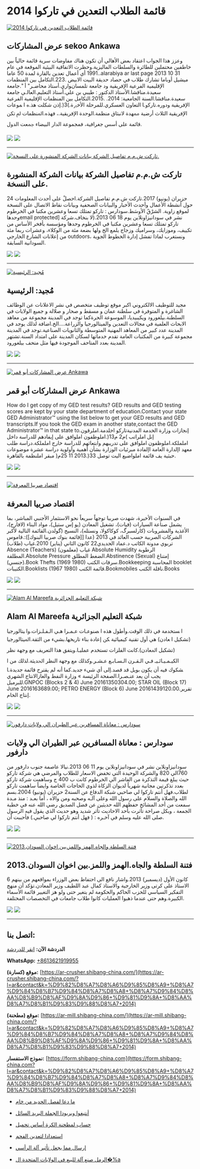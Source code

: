 # قائمة الطلاب التعدين في تاركوا 2014

<a href="https://swt.shibang-china.com/?l=ar&img&k=%D9%82%D8%A7%D8%A6%D9%85%D8%A9+%D8%A7%D9%84%D8%B7%D9%84%D8%A7%D8%A8+%D8%A7%D9%84%D8%AA%D8%B9%D8%AF%D9%8A%D9%86+%D9%81%D9%8A+%D8%AA%D8%A7%D8%B1%D9%83%D9%88%D8%A7+2014" target="_blank">![قائمة الطلاب التعدين في تاركوا 2014](http://static.shibang-china.com/all-800x300/1280.jpg)</a>

## عرض المشاركات sekoo Ankawa
وعزز هذا الجواب اعتقاد بعض الأهالي أن تكون هناك مفاوضات سرية قائمة حالياً بين خاطفين محتملين للطائرة والسلطات الماليزية.وحظرت الاتفاقية البيئية الموقعة في عام 1991 أي أعمال تعدين بالقارة لمدة 50 عاما..alarabiya ar last page 2013 10 31 ميشيل أوباما تشارك طلاب في حصاد حديقة البيت الابيض .223.اﻟﺘﻜﺎﻣﻞ ﺑﻴﻦ اﻟﻤﻨﻈﻤﺎت اﻹﻗﻠﻴﻤﻴﺔ اﻟﻔﺮﻋﻴﺔ اﻹﻓﺮﻳﻘﻴﺔ ود جامعة تلمسانﻮاري.أﺳﺘﺎذ ﻣﺤﺎﺿـﺮ&quot; أ &quot;.ﺟﺎﻣﻌﺔ ﺳﻌﻴﺪة.ﻣﻨﺎﻗﺸﺎ.اﻷﺳﺘﺎذ اﻟﺪﻛﺘﻮر : ﻃﻴﺒﻲ ﺑﻦ ﻋﻠﻲ.أﺳﺘﺎذ اﻟﺘﻌﻠﻴﻢ.اﻟﻌﺎﻟ.ﻲ ﺟﺎﻣﻌﺔ ﺳﻌﻴﺪة.ﻣﻨﺎﻗﺸﺎ.اﻟﺴﻨﺔ اﻟﺠﺎﻣﻌﻴﺔ: 2014. .2015.اﻟﺘﻜﺎﻣﻞ ﺑﻴﻦ اﻟﻤﻨﻈﻤﺎت اﻹﻗﻠﻴﻤﻴﺔ اﻟﻔﺮﻋﻴﺔ اﻹﻓﺮﻳﻘﻴﺔ ودورﻩ.ﺗﺎرﻛو.ﺎ اﻟﺘﻌﺎون اﻟﻌﺴﻜﺮي.ﻟﻠﻤﺮﺣﻠﺔ اﻷﺧﲑة.)3(.إذن ﺷﻜﻠﺖ ﻫﺬ.ﻩ ا ﻤﻮﻋﺎت اﻹﻓﺮﻳﻘﻴﺔ اﻟﺜﻼث أرﺿﻴﺔ ﳑﻬﺪة ﻻﻧﺒﺜﺎق ﻣﻨﻈﻤﺔ.اﻟﻮﺣﺪة اﻹﻓﺮﻳﻘﻴﺔ.، ﻓﻬﺬﻩ.اﳌﻨﻈﻤﺎت ﱂ ﺗﻜﻦ ﻗﺎﺋﻤﺔ ﻋﻠﻰ أﺳﺲ ﺟﻐﺮاﻓﻴﺔ، ﻓﻤﺠﻤﻮﻋﺔ اﻟﺪار اﻟﺒﻴﻀﺎء ﲨﻌﺖ اﻟﺪول.


<a href="https://whatsapp.shibangsoft.com/WhatsApp.php" target="_blank" title="WhatsApp">![](http://static.shibang-china.com/icon/whatsapp.png)</a> <a href="https://swt.shibang-china.com/?l=ar&icon&k=%D9%82%D8%A7%D8%A6%D9%85%D8%A9+%D8%A7%D9%84%D8%B7%D9%84%D8%A7%D8%A8+%D8%A7%D9%84%D8%AA%D8%B9%D8%AF%D9%8A%D9%86+%D9%81%D9%8A+%D8%AA%D8%A7%D8%B1%D9%83%D9%88%D8%A7+2014" target="_blank">![](http://static.shibang-china.com/icon/chat-ar.png)</a>

---

<a href="https://swt.shibang-china.com/?l=ar&img&k=%D9%82%D8%A7%D8%A6%D9%85%D8%A9+%D8%A7%D9%84%D8%B7%D9%84%D8%A7%D8%A8+%D8%A7%D9%84%D8%AA%D8%B9%D8%AF%D9%8A%D9%86+%D9%81%D9%8A+%D8%AA%D8%A7%D8%B1%D9%83%D9%88%D8%A7+2014" target="_blank">![تاركت ش.م.م تفاصيل الشركة بيانات الشركة المنشورة على النسخة.](http://static.shibang-china.com/all-800x300/198.jpg)</a>

## تاركت ش.م.م تفاصيل الشركة بيانات الشركة المنشورة على النسخة.
24 حزيران (يونيو) 2017.تاركت ش.م.م تفاصيل الشركة.احصلْ على أحدث المعلومات حول أنشطة الأعمال وأحدث الأخبار والبيانات الصحفية وبيانات نقاط الاتصال على النسخة لموقع زاوية. الشرْقُ الأوسَط.سودارس : تاركو تمتلك تسعا وعشرين مكتبا في الخرطوم وحدهاemail protected] نشر في سودانيزاونلاين يوم 18 06 2013.(لا بنخاف.شركة تاركو تمتلك تسعا وعشرين مكتبا في الخرطوم وحدها ومؤسسة بأفخر الأساس من تكييف، وموزايك، وسراميك وزجاج يلمع الخ ولها بضعة مئة من الوكلاء، وعشرات ربما مئة من إعلانات الشارع الخارجي outdoors، ونستغرب لماذا تفشل إدارة الخطوط الجوية السودانية السابقة.


<a href="https://whatsapp.shibangsoft.com/WhatsApp.php" target="_blank" title="WhatsApp">![](http://static.shibang-china.com/icon/whatsapp.png)</a> <a href="https://swt.shibang-china.com/?l=ar&icon&k=%D9%82%D8%A7%D8%A6%D9%85%D8%A9+%D8%A7%D9%84%D8%B7%D9%84%D8%A7%D8%A8+%D8%A7%D9%84%D8%AA%D8%B9%D8%AF%D9%8A%D9%86+%D9%81%D9%8A+%D8%AA%D8%A7%D8%B1%D9%83%D9%88%D8%A7+2014" target="_blank">![](http://static.shibang-china.com/icon/chat-ar.png)</a>

---

<a href="https://swt.shibang-china.com/?l=ar&img&k=%D9%82%D8%A7%D8%A6%D9%85%D8%A9+%D8%A7%D9%84%D8%B7%D9%84%D8%A7%D8%A8+%D8%A7%D9%84%D8%AA%D8%B9%D8%AF%D9%8A%D9%86+%D9%81%D9%8A+%D8%AA%D8%A7%D8%B1%D9%83%D9%88%D8%A7+2014" target="_blank">![مُجيد: الرئيسية](http://static.shibang-china.com/all-800x300/166.jpg)</a>

## مُجيد: الرئيسية
مجيد للتوظيف الالكتروني اكبر موقع توظيف متخصص في نشر الاعلانات عن الوظائف الشاغرة و المتوفرة في سلطنة عمان و مسقط و صحار و صلالة و جميع الولايات في السلطنة.بيلغورود ويكيبيديا، الموسوعة الحرةكما توجد في المدينة مجموعة من معاهد الابحاث العلمية في مجالات التعدين والميتالورجيا والزراعة….الخ.اضافة لذلك يوجد في المدينة عدد كبير من المعاهد المهنية المتوسطة والثانويات الصناعية.توجد في المدينة مجموعة كبيرة من المكتبات العامة تقدم خدماتها لسكان المدينة على امتداد السنة.تشتهر المدينة بعدد المتاحف الموجودة فيها مثل متحف بيلغورود.


<a href="https://whatsapp.shibangsoft.com/WhatsApp.php" target="_blank" title="WhatsApp">![](http://static.shibang-china.com/icon/whatsapp.png)</a> <a href="https://swt.shibang-china.com/?l=ar&icon&k=%D9%82%D8%A7%D8%A6%D9%85%D8%A9+%D8%A7%D9%84%D8%B7%D9%84%D8%A7%D8%A8+%D8%A7%D9%84%D8%AA%D8%B9%D8%AF%D9%8A%D9%86+%D9%81%D9%8A+%D8%AA%D8%A7%D8%B1%D9%83%D9%88%D8%A7+2014" target="_blank">![](http://static.shibang-china.com/icon/chat-ar.png)</a>

---

<a href="https://swt.shibang-china.com/?l=ar&img&k=%D9%82%D8%A7%D8%A6%D9%85%D8%A9+%D8%A7%D9%84%D8%B7%D9%84%D8%A7%D8%A8+%D8%A7%D9%84%D8%AA%D8%B9%D8%AF%D9%8A%D9%86+%D9%81%D9%8A+%D8%AA%D8%A7%D8%B1%D9%83%D9%88%D8%A7+2014" target="_blank">![عرض المشاركات أبو قمر Ankawa](http://static.shibang-china.com/all-800x300/1243.jpg)</a>

## عرض المشاركات أبو قمر Ankawa
How do I get copy of my GED test results? GED results and GED testing scores are kept by your state department of education.Contact your state GED Administrator™ using the list below to get your GED results and GED transcripts.If you took the GED exam in another state,contact the GED Administrator™ in that state to.إنجازات وزارة الخدمة المدنيةتاركو اخلدمة.املرقون إىل املراتب )م2 م13(.املوظفون املوافق على إيفادهم للدراسة داخل اململكة.املوظفون املوافق على تدريبهم وابتعاثهم للدراسة خارج اململكة.دراسة طلب معهد اإلدارة العامة اإلفادة مبرئيات الوزارة بشأن أهمية وأولوية دراسة عشرة موضوعات حبثية يف قائمة املواضيع اليت توصل 33(.2013 11 25م( مبقر املنظمة بالقاهرة.


<a href="https://whatsapp.shibangsoft.com/WhatsApp.php" target="_blank" title="WhatsApp">![](http://static.shibang-china.com/icon/whatsapp.png)</a> <a href="https://swt.shibang-china.com/?l=ar&icon&k=%D9%82%D8%A7%D8%A6%D9%85%D8%A9+%D8%A7%D9%84%D8%B7%D9%84%D8%A7%D8%A8+%D8%A7%D9%84%D8%AA%D8%B9%D8%AF%D9%8A%D9%86+%D9%81%D9%8A+%D8%AA%D8%A7%D8%B1%D9%83%D9%88%D8%A7+2014" target="_blank">![](http://static.shibang-china.com/icon/chat-ar.png)</a>

---

<a href="https://swt.shibang-china.com/?l=ar&img&k=%D9%82%D8%A7%D8%A6%D9%85%D8%A9+%D8%A7%D9%84%D8%B7%D9%84%D8%A7%D8%A8+%D8%A7%D9%84%D8%AA%D8%B9%D8%AF%D9%8A%D9%86+%D9%81%D9%8A+%D8%AA%D8%A7%D8%B1%D9%83%D9%88%D8%A7+2014" target="_blank">![اقتصاد صربيا المعرفة](http://static.shibang-china.com/all-800x300/715.jpg)</a>

## اقتصاد صربيا المعرفة
في السنوات الأخيرة، شهدت صربيا توجهاً سريعاً نحو الاستثمار الأجنبي المباشر، بما يشمل صناعة السيارات (فيات)، تشغيل المعادن (يو إس ستيل)، مواد البناء (لافارج)، الأغذية والمشروبات (كارلسبرگ، كوكاكولا، ونستله)، النسيج (گولدن.القائمة التالية لأكبر الشركات الصربية حسب العائد في 2013 (عدا [[قائمة بنوك صربيا البنوك]):.قاموس تربوي مدونة الكاتب د.عماد الحديدي22 كانون الثاني (يناير) 2010.غياب (طلاب) Absence (Teachers) غياب (معلمون) Absolute Humidity الرطوبة المطلقة.Absolute Pressure الضغط المطلق.Abstinence (Sexual) إمتناع (جنسي).Book Thefts (1969 1980) سرقات الكتب.Bookkeeping المحاسبة booklet الكتيبات.Booklists (1967 1980) قائمة الكتب.Bookmobiles ناقلة الكتب.Books


<a href="https://whatsapp.shibangsoft.com/WhatsApp.php" target="_blank" title="WhatsApp">![](http://static.shibang-china.com/icon/whatsapp.png)</a> <a href="https://swt.shibang-china.com/?l=ar&icon&k=%D9%82%D8%A7%D8%A6%D9%85%D8%A9+%D8%A7%D9%84%D8%B7%D9%84%D8%A7%D8%A8+%D8%A7%D9%84%D8%AA%D8%B9%D8%AF%D9%8A%D9%86+%D9%81%D9%8A+%D8%AA%D8%A7%D8%B1%D9%83%D9%88%D8%A7+2014" target="_blank">![](http://static.shibang-china.com/icon/chat-ar.png)</a>

---

<a href="https://swt.shibang-china.com/?l=ar&img&k=%D9%82%D8%A7%D8%A6%D9%85%D8%A9+%D8%A7%D9%84%D8%B7%D9%84%D8%A7%D8%A8+%D8%A7%D9%84%D8%AA%D8%B9%D8%AF%D9%8A%D9%86+%D9%81%D9%8A+%D8%AA%D8%A7%D8%B1%D9%83%D9%88%D8%A7+2014" target="_blank">![Alam Al Mareefa شبكة التعليم الجزائرية](http://static.shibang-china.com/all-800x300/748.jpg)</a>

## Alam Al Mareefa شبكة التعليم الجزائرية
ا ﺴﺘﺨﺪﻣﺔ ﻓﻲ ذﻟﻚ اﻟﻮﻗﺖ.وأﻃﻮل ﻫﺬه ا ﺼﻨﻮﻋـﺎت ﻋـﻤـﺮا ﻫـﻲ اﻟـﻔـﻠـﺰات.وا ﻴﺘﺎﻟﻮرﺟﻴﺎ (ﺗﺸﻜﻴﻞ ا ﻌﺎدن) ﻫﻲ أول ﺗﻘﻨﻴﺔ ﻛﻴﻤﻴﺎﺋﻴﺔ ﻜﻦ إﻋﺎدة ﺑﻨﺎء ﺗﺎرﻳﺨﻬﺎ.ﺑﺸﻲء ﻣﻦ اﻟﺜﻘﺔ.اﳌﻴﺘﺎﻟﻮرﺟﻴﺎ (ﺗﺸﻜﻴﻞ اﳌﻌﺎدن).ﻛﺎﻧﺖ اﻟﻔﻠﺰات ﺗﺴﺘﺨﺪم ﻋﻤﻠﻴـﺎ.وﻳﺘﻔﻖ ﻫﺬا اﻟﺘﻌﺮﻳﻒ ﻣﻊ وﺟﻬﺔ ﻧﻈﺮ اﻟﻜﻴـﻤـﻴـﺎﺋـﻴـ ﻓـﻲ اﻟـﻘـﺮن اﻟـﺴـﺎﺑـﻊ ﻋـﺸـﺮ.وﻛﺬﻟﻚ ﻣﻊ وﺟﻬﺔ اﻟﻨﻈﺮ اﳊﺪﻳﺜﺔ.ﻟﺬﻟﻚ ﻣﻦ ا ﺸﻜﻮك ﻓﻴﻪ أن ﻳﻜﻮن ﺑﻮﻳﻞ ﻗﺪ ﻗﺼﺪ.إﻟﻰ أي ﺷﻲء ﺟﺪﻳﺪ.ﻛﻤﺎ أﻧﻪ ﻟﻢ ﻳﻘﺘﺮح ﻗﺎﺋﻤﺔ ﺟﺪﻳﺪة.ﺎ ﻳﺠﺐ أن ﻳﻌﺪ ﻋﻨـﺼـﺮا.الصفحة الرئيسة » وزارة النفط والغازالانتاج الشهري للبرميل.GNPOC (Blocks 2 &amp; 4) June 20161350304.00; STAR OIL (Block 17) June 2016163689.00; PETRO ENERGY (Block 6) June 20161439120.00.تقرير إنتاج الخام.


<a href="https://whatsapp.shibangsoft.com/WhatsApp.php" target="_blank" title="WhatsApp">![](http://static.shibang-china.com/icon/whatsapp.png)</a> <a href="https://swt.shibang-china.com/?l=ar&icon&k=%D9%82%D8%A7%D8%A6%D9%85%D8%A9+%D8%A7%D9%84%D8%B7%D9%84%D8%A7%D8%A8+%D8%A7%D9%84%D8%AA%D8%B9%D8%AF%D9%8A%D9%86+%D9%81%D9%8A+%D8%AA%D8%A7%D8%B1%D9%83%D9%88%D8%A7+2014" target="_blank">![](http://static.shibang-china.com/icon/chat-ar.png)</a>

---

<a href="https://swt.shibang-china.com/?l=ar&img&k=%D9%82%D8%A7%D8%A6%D9%85%D8%A9+%D8%A7%D9%84%D8%B7%D9%84%D8%A7%D8%A8+%D8%A7%D9%84%D8%AA%D8%B9%D8%AF%D9%8A%D9%86+%D9%81%D9%8A+%D8%AA%D8%A7%D8%B1%D9%83%D9%88%D8%A7+2014" target="_blank">![سودارس : معاناة المسافرين عبر الطيران الي ولايات دارفور](http://static.shibang-china.com/all-800x300/431.jpg)</a>

## سودارس : معاناة المسافرين عبر الطيران الي ولايات دارفور
سودانيزاونلاين نشر في سودانيزاونلاين يوم 11 06 2013.نيالا عاصمة جنوب دارفور من 760الي 820 والشركة الوحيدة التي تخفض الاسعار للطلاب والمرضي هي شركة تاركو حيث يبلغ قيمة التذكرة من الفاشر الي الخرطوم كانت ب 400 ج وساهمت شركة تاركو بعدد تذكرتين مجانية شهرياً لديوان الزكاة لذوي الحاجات الخاصة وايضاً ساهمت تاركو لطلاب.فهل أنتم تاركوا لي صاحبي شبكة الدفاع عن السنة2 حزيران (يونيو) 2004.بسم الله والصلاة والسلام على رسول الله وعلى آلـه وصحبه ومن والاه ، أما بعـد : منذ مـدة سمعت من أحد المشائخ حفظهم الله حديثين عن فضل الصديق رضي الله عنه في خطبة الجمعة ، وبكل صراحة تأثرت بأحد الاحاديث تأثر شديد وهو حديث الذي يقول فيه الرسول صلى الله عليه وسلم في آخـره : ( فهل أنتم تاركوا لي صاحبي.) فأحببت أن.


<a href="https://whatsapp.shibangsoft.com/WhatsApp.php" target="_blank" title="WhatsApp">![](http://static.shibang-china.com/icon/whatsapp.png)</a> <a href="https://swt.shibang-china.com/?l=ar&icon&k=%D9%82%D8%A7%D8%A6%D9%85%D8%A9+%D8%A7%D9%84%D8%B7%D9%84%D8%A7%D8%A8+%D8%A7%D9%84%D8%AA%D8%B9%D8%AF%D9%8A%D9%86+%D9%81%D9%8A+%D8%AA%D8%A7%D8%B1%D9%83%D9%88%D8%A7+2014" target="_blank">![](http://static.shibang-china.com/icon/chat-ar.png)</a>

---

<a href="https://swt.shibang-china.com/?l=ar&img&k=%D9%82%D8%A7%D8%A6%D9%85%D8%A9+%D8%A7%D9%84%D8%B7%D9%84%D8%A7%D8%A8+%D8%A7%D9%84%D8%AA%D8%B9%D8%AF%D9%8A%D9%86+%D9%81%D9%8A+%D8%AA%D8%A7%D8%B1%D9%83%D9%88%D8%A7+2014" target="_blank">![فتنة السلطة والجاه.الهمز واللمز.بين اخوان السودان.2013](http://static.shibang-china.com/all-800x300/944.jpg)</a>

## فتنة السلطة والجاه.الهمز واللمز.بين اخوان السودان.2013
6 كانون الأول (ديسمبر) 2013.واشار نافع الى احتفاظ بعض الوزراء بمواقعهم من بينهم الاستاذ على كرتى وزير الخارجية والاستاذ كمال عبد اللطيف وزير المعادن.تؤكد أن منهج التفكير السياسي للحزب الحاكم والحكومة لم يتغير حتى ولو هز التغيير قائمة الأسماء الكبيرة.وهم حتى عندما ذهبوا العمليات كانوا طلاب جامعات في التخصصات المختلفة.

<a href="https://whatsapp.shibangsoft.com/WhatsApp.php" target="_blank" title="WhatsApp">![](http://static.shibang-china.com/icon/whatsapp.png)</a> <a href="https://swt.shibang-china.com/?l=ar&icon&k=%D9%82%D8%A7%D8%A6%D9%85%D8%A9+%D8%A7%D9%84%D8%B7%D9%84%D8%A7%D8%A8+%D8%A7%D9%84%D8%AA%D8%B9%D8%AF%D9%8A%D9%86+%D9%81%D9%8A+%D8%AA%D8%A7%D8%B1%D9%83%D9%88%D8%A7+2014" target="_blank">![](http://static.shibang-china.com/icon/chat-ar.png)</a>

---
## اتصل بنا:

**الدردشة الآن:** [انقر للدردشة](https://swt.shibang-china.com?l=ar&contact&k=%D9%82%D8%A7%D8%A6%D9%85%D8%A9+%D8%A7%D9%84%D8%B7%D9%84%D8%A7%D8%A8+%D8%A7%D9%84%D8%AA%D8%B9%D8%AF%D9%8A%D9%86+%D9%81%D9%8A+%D8%AA%D8%A7%D8%B1%D9%83%D9%88%D8%A7+2014)

**WhatsApp:**  [+8613621919955](https://whatsapp.shibangsoft.com/WhatsApp.php)

**موقع (كسارة):** [https://ar-crusher.shibang-china.com/](https://ar-crusher.shibang-china.com/?l=ar&contact&k=%D9%82%D8%A7%D8%A6%D9%85%D8%A9+%D8%A7%D9%84%D8%B7%D9%84%D8%A7%D8%A8+%D8%A7%D9%84%D8%AA%D8%B9%D8%AF%D9%8A%D9%86+%D9%81%D9%8A+%D8%AA%D8%A7%D8%B1%D9%83%D9%88%D8%A7+2014)

**موقع (مطحنة):** [https://ar-mill.shibang-china.com/](https://ar-mill.shibang-china.com/?l=ar&contact&k=%D9%82%D8%A7%D8%A6%D9%85%D8%A9+%D8%A7%D9%84%D8%B7%D9%84%D8%A7%D8%A8+%D8%A7%D9%84%D8%AA%D8%B9%D8%AF%D9%8A%D9%86+%D9%81%D9%8A+%D8%AA%D8%A7%D8%B1%D9%83%D9%88%D8%A7+2014)

**نموذج الاستفسار:** [https://form.shibang-china.com](https://form.shibang-china.com?l=ar&contact&k=%D9%82%D8%A7%D8%A6%D9%85%D8%A9+%D8%A7%D9%84%D8%B7%D9%84%D8%A7%D8%A8+%D8%A7%D9%84%D8%AA%D8%B9%D8%AF%D9%8A%D9%86+%D9%81%D9%8A+%D8%AA%D8%A7%D8%B1%D9%83%D9%88%D8%A7+2014)

* [ما دعا لفصل الحديد من خام](../28/%D9%85%D8%A7%20%D8%AF%D8%B9%D8%A7%20%D9%84%D9%81%D8%B5%D9%84%20%D8%A7%D9%84%D8%AD%D8%AF%D9%8A%D8%AF%20%D9%85%D9%86%20%D8%AE%D8%A7%D9%85.md)

* [أنتيغوا وبربودا الجملة البريد السائل](../29/%D8%A3%D9%86%D8%AA%D9%8A%D8%BA%D9%88%D8%A7%20%D9%88%D8%A8%D8%B1%D8%A8%D9%88%D8%AF%D8%A7%20%D8%A7%D9%84%D8%AC%D9%85%D9%84%D8%A9%20%D8%A7%D9%84%D8%A8%D8%B1%D9%8A%D8%AF%20%D8%A7%D9%84%D8%B3%D8%A7%D8%A6%D9%84.md)

* [حساب لمطحنة الكرة أساس تحميل](../28/%D8%AD%D8%B3%D8%A7%D8%A8%20%D9%84%D9%85%D8%B7%D8%AD%D9%86%D8%A9%20%D8%A7%D9%84%D9%83%D8%B1%D8%A9%20%D8%A3%D8%B3%D8%A7%D8%B3%20%D8%AA%D8%AD%D9%85%D9%8A%D9%84.md)

* [استعدادا لتعدين الفحم](../26/%D8%A7%D8%B3%D8%AA%D8%B9%D8%AF%D8%A7%D8%AF%D8%A7%20%D9%84%D8%AA%D8%B9%D8%AF%D9%8A%D9%86%20%D8%A7%D9%84%D9%81%D8%AD%D9%85.md)

* [إرسال مما يجعل تأثير آلة الرأسي](../27/%D8%A5%D8%B1%D8%B3%D8%A7%D9%84%20%D9%85%D9%85%D8%A7%20%D9%8A%D8%AC%D8%B9%D9%84%20%D8%AA%D8%A3%D8%AB%D9%8A%D8%B1%20%D8%A2%D9%84%D8%A9%20%D8%A7%D9%84%D8%B1%D8%A3%D8%B3%D9%8A.md)

* [الرمل صنع آلة للبيع في الولايات المتحدة ال�%a](../26/%D8%A7%D9%84%D8%B1%D9%85%D9%84%20%D8%B5%D9%86%D8%B9%20%D8%A2%D9%84%D8%A9%20%D9%84%D9%84%D8%A8%D9%8A%D8%B9%20%D9%81%D9%8A%20%D8%A7%D9%84%D9%88%D9%84%D8%A7%D9%8A%D8%A7%D8%AA%20%D8%A7%D9%84%D9%85%D8%AA%D8%AD%D8%AF%D8%A9%20%D8%A7%D9%84%EF%BF%BD%25a.md)